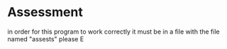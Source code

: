 # Assessment
in order for this program to work correctly it must be in a file with the file named "assests" 
please E
